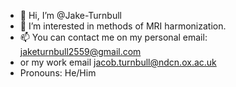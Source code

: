 - 👋 Hi, I’m @Jake-Turnbull
- 👀 I’m interested in methods of MRI harmonization.
- 📫 You can contact me on my personal email: jaketurnbull2559@gmail.com
- or my work email jacob.turnbull@ndcn.ox.ac.uk
- Pronouns: He/Him

<!---
Jake-Turnbull/Jake-Turnbull is a ✨ special ✨ repository because its `README.md` (this file) appears on your GitHub profile.
You can click the Preview link to take a look at your changes.
--->
